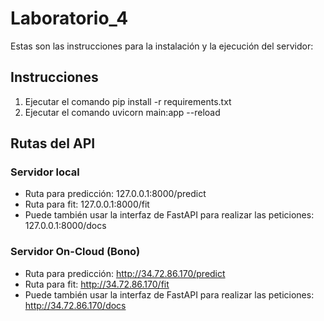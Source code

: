 # Laboratorio_4<br>
Estas son las instrucciones para la instalación y la ejecución del servidor:

## Instrucciones<br>
1. Ejecutar el comando pip install -r requirements.txt
2. Ejecutar el comando uvicorn main:app --reload

## Rutas del API<br>
### Servidor local
- Ruta para predicción: 127.0.0.1:8000/predict
- Ruta para fit: 127.0.0.1:8000/fit
- Puede también usar la interfaz de FastAPI para realizar las peticiones: 127.0.0.1:8000/docs
### Servidor On-Cloud (Bono)
- Ruta para predicción: http://34.72.86.170/predict
- Ruta para fit: http://34.72.86.170/fit
- Puede también usar la interfaz de FastAPI para realizar las peticiones: http://34.72.86.170/docs

